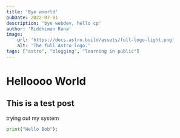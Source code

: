 ```yaml
---
title: 'Bye woorld'
pubDate: 2022-07-01
description: 'bye webdev, hello cp'
author: 'Riddhiman Rana'
image:
    url: 'https://docs.astro.build/assets/full-logo-light.png'
    alt: 'The full Astro logo.'
tags: ["astro", "blogging", "learning in public"]
---
```

# Helloooo World

## This is a test post

trying out my system

```python
print("Hello Bob");

```

